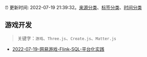 :alarm_clock: 更新时间: 2022-07-19 21:39:32。[来源分类](../README.md)、[标签分类](../TAGS.md)、[时间分类](../TIMELINE.md)

## 游戏开发


> 关键字：`游戏`、`Three.js`、`Create.js`、`Matter.js`



- [2022-07-19-网易游戏-Flink-SQL-平台化实践](https://toutiao.io/k/h0wwrv1) 